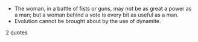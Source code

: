  - The woman, in a battle of fists or guns, may not be as great a power as a man; but a woman behind a vote is every bit as useful as a man.
 - Evolution cannot be brought about by the use of dynamite.

2 quotes